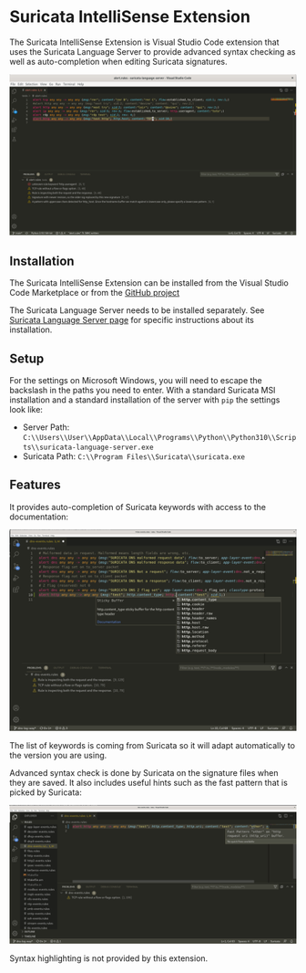 # Suricata IntelliSense Extension

The Suricata IntelliSense Extension is Visual Studio Code extension that uses the Suricata Language
Server to provide advanced syntax checking as well as auto-completion when editing Suricata signatures.

![VSCode Screenshot](https://raw.githubusercontent.com/StamusNetworks/suricata-ls-vscode/main/images/vscode-sample.png)

## Installation

The Suricata IntelliSense Extension can be installed from the Visual Studio Code Marketplace or from
the [GitHub project](https://github.com/StamusNetworks/suricata-ls-vscode)

The Suricata Language Server needs to be installed separately. See [Suricata Language Server page](https://github.com/StamusNetworks/suricata-language-server)
for specific instructions about its installation.

## Setup

For the settings on Microsoft Windows, you will need to escape the backslash in the paths you need to enter. With a standard Suricata MSI installation
and a standard installation of the server with ``pip`` the settings look like:

* Server Path: ``C:\\Users\\User\\AppData\\Local\\Programs\\Python\\Python310\\Scripts\\suricata-language-server.exe``
* Suricata Path: ``C:\\Program Files\\Suricata\\suricata.exe``

## Features

It provides auto-completion of Suricata keywords with access to the documentation:

![VSCode Completion](https://raw.githubusercontent.com/StamusNetworks/suricata-ls-vscode/main/images/vscode-completion.png)

The list of keywords is coming from Suricata so it will adapt automatically to the version you are using.

Advanced syntax check is done by Suricata on the signature files when they are saved. It also includes useful
hints such as the fast pattern that is picked by Suricata:

![VSCode Hint](https://raw.githubusercontent.com/StamusNetworks/suricata-ls-vscode/main/images/vscode-hint.png)

Syntax highlighting is not provided by this extension.
